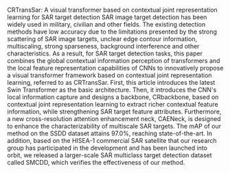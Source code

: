 CRTransSar: A visual transformer based on contextual joint representation learning for SAR target detection
SAR image target detection has been widely used in military, civilian and other fields. The existing detection methods have low accuracy due to the limitations presented by the strong scattering of SAR image targets, unclear edge contour information, multiscaling, strong sparseness, background interference and other characteristics. As a result, for SAR target detection tasks, this paper combines the global contextual information perception of transformers and the local feature representation capabilities of CNNs to innovatively propose a visual transformer framework based on contextual joint representation learning, referred to as CRTransSar. First, this article introduces the latest Swin Transformer as the basic architecture. Then, it introduces the CNN's local information capture and designs a backbone, CRbackbone, based on contextual joint representation learning to extract richer contextual feature information, while strengthening SAR target feature attributes. Furthermore, a new cross-resolution attention enhancement neck, CAENeck, is designed to enhance the characterizability of multiscale SAR targets. The mAP of our method on the SSDD dataset attains 97.0%, reaching state-of-the-art. In addition, based on the HISEA-1 commercial SAR satellite that our research group has participated in the development and has been launched into orbit, we released a larger-scale SAR multiclass target detection dataset called SMCDD, which verifies the effectiveness of our method.
